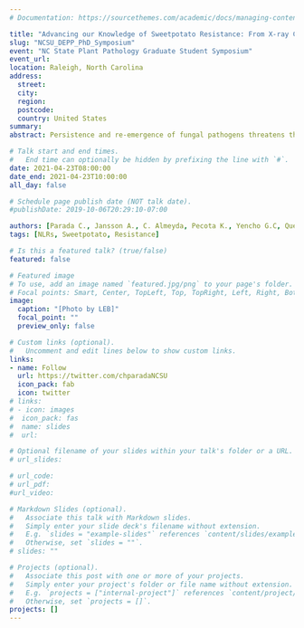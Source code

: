 ```yaml
---
# Documentation: https://sourcethemes.com/academic/docs/managing-content/

title: "Advancing our Knowledge of Sweetpotato Resistance: From X-ray Computed Tomography Phenotyping to the NLRome."
slug: "NCSU_DEPP_PhD_Symposium"
event: "NC State Plant Pathology Graduate Student Symposium"
event_url: 
location: Raleigh, North Carolina
address:
  street:
  city:
  region:
  postcode:
  country: United States
summary:
abstract: Persistence and re-emergence of fungal pathogens threatens the sweetpotato industry in North Carolina, which accounts for 60% of domestic supply and 80% of international exports. *Ceratocystis fimbriata,* a devastating soilborne pathogen and causal agent of black rot, imposes inevitable yield loss without aggressive cultural and chemical control management. European Union (EU) arbitrary changes in pesticide import tolerances for effective fungicides force rejections at port and loss of revenue for exporters and overseas customers. Deployment of multifaceted host resistance represents a desirable tool to decrease losses caused by *C. fimbriata* and other important pathogens. Our previous research pointed to a case of age-related resistance with contrasting root inner core phenotypes for younger developing roots as compared to older roots. We employed a contrast enhanced micro-CT analysis in an attempt to improve understanding of the mechanism controlling age related resistance. Infected root cells reacted to *C. fimbriata* infection by accumulating cells in the interphase that appears to prevent expansion of hyphae to the inner core of the sweetpotato storage root. In a broader impact approach, we aim to explore the sweetpotato innate immune system, which codes for intracellular immune receptors genes (NLRs). NLRs detect conserved effectors secreted by plant pathogens and trigger an immune response. Here, we apply a genome reduction approach (RenSeq) that facilitates cataloging NLR genes in sweetpotato cultivars. Our parallel approaches represent a game changing tool for breeders and producers to improve the resilience and disease management of sweetpotato under a changing climate.

# Talk start and end times.
#   End time can optionally be hidden by prefixing the line with `#`.
date: 2021-04-23T08:00:00
date_end: 2021-04-23T10:00:00
all_day: false

# Schedule page publish date (NOT talk date).
#publishDate: 2019-10-06T20:29:10-07:00

authors: [Parada C., Jansson A., C. Almeyda, Pecota K., Yencho G.C, Quesada-Ocampo L. M]
tags: [NLRs, Sweetpotato, Resistance]

# Is this a featured talk? (true/false)
featured: false

# Featured image
# To use, add an image named `featured.jpg/png` to your page's folder. 
# Focal points: Smart, Center, TopLeft, Top, TopRight, Left, Right, BottomLeft, Bottom, BottomRight.
image:
  caption: "[Photo by LEB]"
  focal_point: ""
  preview_only: false

# Custom links (optional).
#   Uncomment and edit lines below to show custom links.
links:
- name: Follow
  url: https://twitter.com/chparadaNCSU
  icon_pack: fab
  icon: twitter
# links:
# - icon: images
#  icon_pack: fas
#  name: slides
#  url:  

# Optional filename of your slides within your talk's folder or a URL.
# url_slides:

# url_code:
# url_pdf:
#url_video:

# Markdown Slides (optional).
#   Associate this talk with Markdown slides.
#   Simply enter your slide deck's filename without extension.
#   E.g. `slides = "example-slides"` references `content/slides/example-slides.md`.
#   Otherwise, set `slides = ""`.
# slides: ""

# Projects (optional).
#   Associate this post with one or more of your projects.
#   Simply enter your project's folder or file name without extension.
#   E.g. `projects = ["internal-project"]` references `content/project/deep-learning/index.md`.
#   Otherwise, set `projects = []`.
projects: []
---
```


